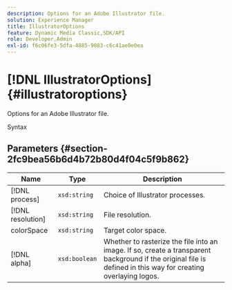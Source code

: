 ```yaml
---
description: Options for an Adobe Illustrator file.
solution: Experience Manager
title: IllustratorOptions
feature: Dynamic Media Classic,SDK/API
role: Developer,Admin
exl-id: f6c06fe3-5dfa-4885-9083-c6c41ae0e0ea
---
```

# [!DNL IllustratorOptions]{#illustratoroptions}

Options for an Adobe Illustrator file.

 Syntax 

## Parameters {#section-2fc9bea56b6d4b72b80d4f04c5f9b862}

|  Name  | Type  | Description  |
|---|---|---|
|  [!DNL process]  | `xsd:string`  | Choice of Illustrator processes.  |
|  [!DNL resolution]  | `xsd:string`  | File resolution.  |
|  colorSpace  | `xsd:string`  | Target color space.  |
|  [!DNL alpha]  | `xsd:boolean`  | Whether to rasterize the file into an image. If so, create a transparent background if the original file is defined in this way for creating overlaying logos.  |
